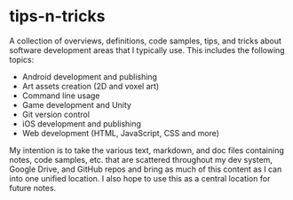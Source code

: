 # tips-n-tricks
A collection of overviews, definitions, code samples, tips, and tricks about software development areas that I typically use. This includes the following topics:
- Android development and publishing
- Art assets creation (2D and voxel art)
- Command line usage
- Game development and Unity
- Git version control
- iOS development and publishing
- Web development (HTML, JavaScript, CSS and more)

My intention is to take the various text, markdown, and doc files containing notes, code samples, etc. that are scattered throughout my dev system, Google Drive, and GitHub repos and bring as much of this content as I can into one unified location. I also hope to use this as a central location for future notes.
